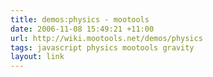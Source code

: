 ```yaml
---
title: demos:physics - mootools
date: 2006-11-08 15:49:21 +11:00
url: http://wiki.mootools.net/demos/physics
tags: javascript physics mootools gravity
layout: link
---
```

